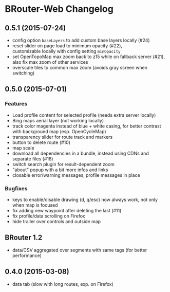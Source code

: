 BRouter-Web Changelog
=====================

## 0.5.1 (2015-07-24)

* config option ``baseLayers`` to add custom base layers locally (#24)
* reset slider on page load to minimum opacity (#22),  
  customizable locally with config setting ``minOpacity``
* set OpenTopoMap max zoom back to z15 while on fallback server (#21),  
  also fix max zoom of other services
* overscale tiles to common max zoom (avoids gray screen when switching)

## 0.5.0 (2015-07-01)

### Features

* Load profile content for selected profile (needs extra server locally)
* Bing maps aerial layer (not working locally)
* track color magenta instead of blue + white casing, for better contrast  
  with background map (esp. OpenCycleMap)
* transparency slider for route track and markers
* button to delete route (#10)
* map scale
* download all dependencies in a bundle, instead using CDNs and separate files (#18)
* switch search plugin for result-dependent zoom
* "about" popup with a bit more infos and links
* closable error/warning messages, profile messages in place

### Bugfixes

* keys to enable/disable drawing (d, q/esc) now always work, not only when map is focused
* fix adding new waypoint after deleting the last (#11)
* fix profile/data scrolling on Firefox
* hide trailer over controls and outside map


## BRouter 1.2

* data/CSV aggregated over segments with same tags (for better performance)

## 0.4.0 (2015-03-08)

* data tab (slow with long routes, exp. on Firefox)

